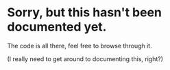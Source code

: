 # Sorry, but this hasn't been documented yet. 
The code is all there, feel free to browse through it.

(I really need to get around to documenting this, right?)